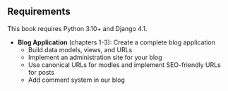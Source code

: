 ## Requirements

This book requires Python 3.10+ and Django 4.1.

- **Blog Application** (chapters 1-3): Create a complete blog application
  - Build data models, views, and URLs
  - Implement an administration site for your blog
  - Use canonical URLs for modles and implement SEO-friendly URLs for posts
  - Add comment system in our blog
  
